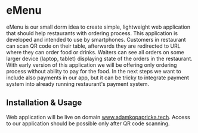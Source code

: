 # eMenu

eMenu is our small dorm idea to create simple, lightweight web application that should help restaurants with ordering process. This application is developed and intended to use by smartphones. Customers in restaurant can scan QR code on their table, afterwards they are redirected to URL where they can order food or drinks. Waiters can see all orders on some larger device (laptop, tablet) displaying state of the orders in the restaurant. With early version of this application we will be offering only ordering process without ability to pay for the food. In the next steps we want to include also payments in our app, but it can be tricky to integrate payment system into already running restaurant's payment system.

## Installation & Usage

Web application will be live on domain www.adamkopapricka.tech. Access to our application should be possible only after QR code scanning.
